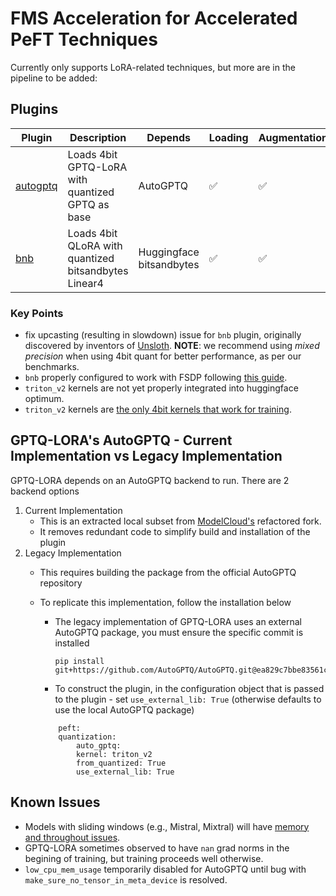 # FMS Acceleration for Accelerated PeFT Techniques

Currently only supports LoRA-related techniques, but more are in the pipeline to be added:

## Plugins

Plugin | Description | Depends | Loading | Augmentation | Callbacks
--|--|--|--|--|--
[autogptq](./src/fms_acceleration_peft/framework_plugin_autogptq.py) | Loads 4bit GPTQ-LoRA with quantized GPTQ as base | AutoGPTQ | ✅ | ✅
[bnb](./src/fms_acceleration_peft/framework_plugin_bnb.py) | Loads 4bit QLoRA with quantized bitsandbytes Linear4 | Huggingface<br>bitsandbytes | ✅ | ✅


### Key Points
- fix upcasting (resulting in slowdown) issue for `bnb` plugin, originally discovered by inventors of [Unsloth](https://unsloth.ai/blog/mistral-benchmark). **NOTE**: we recommend using *mixed precision* when using 4bit quant for better performance, as per our benchmarks.
- `bnb` properly configured to work with FSDP following [this guide](https://huggingface.co/docs/bitsandbytes/main/en/fsdp_qlora). 
- `triton_v2` kernels are not yet properly integrated into huggingface optimum.
- `triton_v2` kernels are [the only 4bit kernels that work for training](https://github.com/AutoGPTQ/AutoGPTQ/issues/633).

## GPTQ-LORA's AutoGPTQ - Current Implementation vs Legacy Implementation

GPTQ-LORA depends on an AutoGPTQ backend to run. There are 2 backend options

1. Current Implementation
    - This is an extracted local subset from [ModelCloud's](https://github.com/ModelCloud/GPTQModel) refactored fork.
    - It removes redundant code to simplify build and installation of the plugin
2. Legacy Implementation
    - This requires building the package from the official AutoGPTQ repository
    - To replicate this implementation, follow the installation below

        - The legacy implementation of GPTQ-LORA uses an external AutoGPTQ package, you must ensure the specific commit is installed
            ```
            pip install git+https://github.com/AutoGPTQ/AutoGPTQ.git@ea829c7bbe83561c2b1de26795b6592992373ef7
            ```
        - To construct the plugin, in the configuration object that is passed to the plugin - set `use_external_lib: True` (otherwise defaults to use the local AutoGPTQ package)
        ```
            peft:
            quantization: 
                auto_gptq:
                kernel: triton_v2
                from_quantized: True
                use_external_lib: True
        ```

## Known Issues

- Models with sliding windows (e.g., Mistral, Mixtral) will have [memory and throughout issues](https://github.com/huggingface/transformers/issues/30461).
- GPTQ-LORA sometimes observed to have `nan` grad norms in the begining of training, but training proceeds well otherwise.
- `low_cpu_mem_usage` temporarily disabled for AutoGPTQ until bug with `make_sure_no_tensor_in_meta_device` is resolved.
